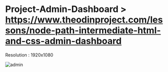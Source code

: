 # Project-Admin-Dashboard > https://www.theodinproject.com/lessons/node-path-intermediate-html-and-css-admin-dashboard

Resolution : 1920x1080

![admin](https://github.com/user-attachments/assets/64d55df1-ba62-43ae-be44-166a05034245)

